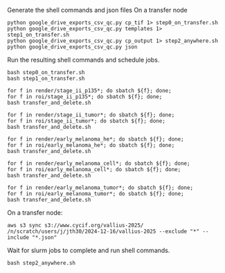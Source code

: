 Generate the shell commands and json files
On a transfer node

```
python google_drive_exports_csv_qc.py cp_tif 1> step0_on_transfer.sh
python google_drive_exports_csv_qc.py templates 1> step1_on_transfer.sh
python google_drive_exports_csv_qc.py cp_output 1> step2_anywhere.sh
python google_drive_exports_csv_qc.py json
```

Run the resulting shell commands and schedule jobs.

```
bash step0_on_transfer.sh
bash step1_on_transfer.sh
```

```
for f in render/stage_ii_p135*; do sbatch ${f}; done;
for f in roi/stage_ii_p135*; do sbatch ${f}; done;
bash transfer_and_delete.sh
```

```
for f in render/stage_ii_tumor*; do sbatch ${f}; done;
for f in roi/stage_ii_tumor*; do sbatch ${f}; done;
bash transfer_and_delete.sh
```

```
for f in render/early_melanoma_he*; do sbatch ${f}; done;
for f in roi/early_melanoma_he*; do sbatch ${f}; done;
bash transfer_and_delete.sh
```

```
for f in render/early_melanoma_cell*; do sbatch ${f}; done;
for f in roi/early_melanoma_cell*; do sbatch ${f}; done;
bash transfer_and_delete.sh
```

```
for f in render/early_melanoma_tumor*; do sbatch ${f}; done;
for f in roi/early_melanoma_tumor*; do sbatch ${f}; done;
bash transfer_and_delete.sh
```

On a transfer node:
```
aws s3 sync s3://www.cycif.org/vallius-2025/ /n/scratch/users/j/jth30/2024-12-16/vallius-2025 --exclude "*" --include "*.json"
```

Wait for slurm jobs to complete and run shell commands.

```
bash step2_anywhere.sh
```
